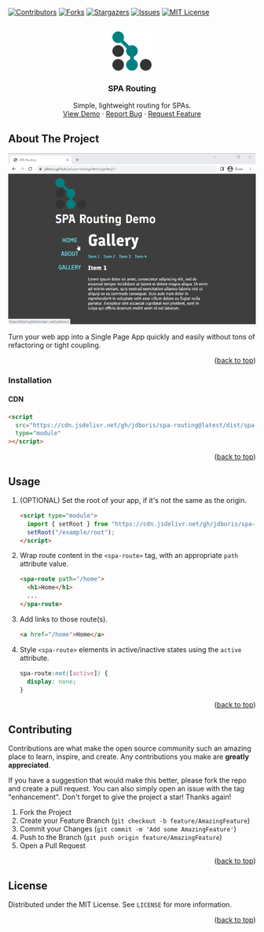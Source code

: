 <!-- Source: https://github.com/othneildrew/Best-README-Template -->

<a name="readme-top"></a>

<!-- PROJECT SHIELDS -->

[![Contributors][contributors-shield]][contributors-url]
[![Forks][forks-shield]][forks-url]
[![Stargazers][stars-shield]][stars-url]
[![Issues][issues-shield]][issues-url]
[![MIT License][license-shield]][license-url]

<!-- PROJECT LOGO -->
<br />
<div align="center">
  <a href="https://github.com/jdboris/spa-routing">
    <img src="images/logo.svg" alt="Logo" width="80" height="80">
  </a>

<h3 align="center">SPA Routing</h3>

  <p align="center">
    Simple, lightweight routing for SPAs.
    <br />
    <a href="https://jdboris.github.io/spa-routing/demo">View Demo</a>
    ·
    <a href="https://github.com/jdboris/spa-routing/issues">Report Bug</a>
    ·
    <a href="https://github.com/jdboris/spa-routing/issues">Request Feature</a>
  </p>
</div>

<!-- ABOUT THE PROJECT -->

## About The Project

[![SPA Routing Screen Shot][product-screenshot]](https://jdboris.github.io/spa-routing/demo)

Turn your web app into a Single Page App quickly and easily without tons of refactoring or tight coupling.

<p align="right">(<a href="#readme-top">back to top</a>)</p>

### Installation

#### CDN

```html
<script
  src="https://cdn.jsdelivr.net/gh/jdboris/spa-routing@latest/dist/spa-routing.js"
  type="module"
></script>
```

<p align="right">(<a href="#readme-top">back to top</a>)</p>

<!-- USAGE EXAMPLES -->

## Usage

1. (OPTIONAL) Set the root of your app, if it's not the same as the origin.

   ```html
   <script type="module">
     import { setRoot } from "https://cdn.jsdelivr.net/gh/jdboris/spa-routing@latest/dist/spa-routing.js";
     setRoot("/example/root");
   </script>
   ```

2. Wrap route content in the `<spa-route>` tag, with an appropriate `path` attribute value.

   ```html
   <spa-route path="/home">
     <h1>Home</h1>
     ...
   </spa-route>
   ```

3. Add links to those route(s).

   ```html
   <a href="/home">Home</a>
   ```

4. Style `<spa-route>` elements in active/inactive states using the `active` attribute.

   ```css
   spa-route:not([active]) {
     display: none;
   }
   ```

<p align="right">(<a href="#readme-top">back to top</a>)</p>

<!-- CONTRIBUTING -->

## Contributing

Contributions are what make the open source community such an amazing place to learn, inspire, and create. Any contributions you make are **greatly appreciated**.

If you have a suggestion that would make this better, please fork the repo and create a pull request. You can also simply open an issue with the tag "enhancement".
Don't forget to give the project a star! Thanks again!

1. Fork the Project
2. Create your Feature Branch (`git checkout -b feature/AmazingFeature`)
3. Commit your Changes (`git commit -m 'Add some AmazingFeature'`)
4. Push to the Branch (`git push origin feature/AmazingFeature`)
5. Open a Pull Request

<p align="right">(<a href="#readme-top">back to top</a>)</p>

<!-- LICENSE -->

## License

Distributed under the MIT License. See `LICENSE` for more information.

<p align="right">(<a href="#readme-top">back to top</a>)</p>

<!-- MARKDOWN LINKS & IMAGES -->
<!-- https://www.markdownguide.org/basic-syntax/#reference-style-links -->

[contributors-shield]: https://img.shields.io/github/contributors/jdboris/spa-routing.svg?style=for-the-badge
[contributors-url]: https://github.com/jdboris/spa-routing/graphs/contributors
[forks-shield]: https://img.shields.io/github/forks/jdboris/spa-routing.svg?style=for-the-badge
[forks-url]: https://github.com/jdboris/spa-routing/network/members
[stars-shield]: https://img.shields.io/github/stars/jdboris/spa-routing.svg?style=for-the-badge
[stars-url]: https://github.com/jdboris/spa-routing/stargazers
[issues-shield]: https://img.shields.io/github/issues/jdboris/spa-routing.svg?style=for-the-badge
[issues-url]: https://github.com/jdboris/spa-routing/issues
[license-shield]: https://img.shields.io/github/license/jdboris/spa-routing.svg?style=for-the-badge
[license-url]: https://github.com/jdboris/spa-routing/blob/master/LICENSE.txt
[product-screenshot]: https://raw.githubusercontent.com/jdboris/spa-routing/e942b9abf29b7e24c94ed1b20db2074843cebddf/images/demo.gif
